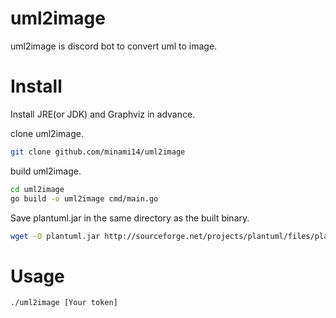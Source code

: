 # uml2image
uml2image is discord bot to convert uml to image.

# Install
Install JRE(or JDK) and Graphviz in advance.

clone uml2image.
```bash
git clone github.com/minami14/uml2image
```

build uml2image.
```bash
cd uml2image
go build -o uml2image cmd/main.go
```

Save plantuml.jar in the same directory as the built binary.
```bash
wget -O plantuml.jar http://sourceforge.net/projects/plantuml/files/plantuml.jar/download
```

# Usage
```bash
./uml2image [Your token]
```
